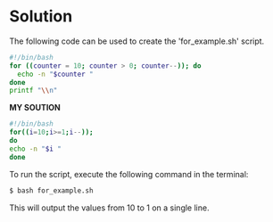 # Solution

The following code can be used to create the 'for_example.sh' script.

```bash
#!/bin/bash
for ((counter = 10; counter > 0; counter--)); do
  echo -n "$counter "
done
printf "\\n"
```
**MY SOUTION**
```bash
#!/bin/bash               
for((i=10;i>=1;i--));                                                                                                                                                
do             
echo -n "$i "  
done
```

To run the script, execute the following command in the terminal:

```bash
$ bash for_example.sh
```

This will output the values from 10 to 1 on a single line.
